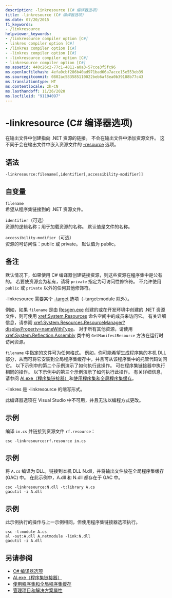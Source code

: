 ```yaml
---
description: -linkresource (C# 编译器选项)
title: -linkresource (C# 编译器选项)
ms.date: 07/20/2015
f1_keywords:
- /linkresource
helpviewer_keywords:
- /linkresource compiler option [C#]
- linkres compiler option [C#]
- /linkres compiler option [C#]
- -linkres compiler option [C#]
- -linkresource compiler option [C#]
- linkresource compiler option [C#]
ms.assetid: 440c26c2-77c1-4811-a0a3-57cce3f5fc96
ms.openlocfilehash: 4efa0cbf286b40ad971bad66a7acce15e553eb39
ms.sourcegitcommit: 0802ac583585110022beb6af8ea0b39188b77c43
ms.translationtype: HT
ms.contentlocale: zh-CN
ms.lasthandoff: 11/26/2020
ms.locfileid: "91194097"
---
```

# <a name="-linkresource-c-compiler-options"></a>-linkresource (C# 编译器选项)

在输出文件中创建指向 .NET 资源的链接。 不会在输出文件中添加资源文件。 这不同于会在输出文件中嵌入资源文件的 [-resource](./resource-compiler-option.md) 选项。  
  
## <a name="syntax"></a>语法  
  
```console  
-linkresource:filename[,identifier[,accessibility-modifier]]  
```  
  
## <a name="arguments"></a>自变量  

 `filename`  
 希望从程序集链接到的 .NET 资源文件。  
  
 `identifier`（可选）  
 资源的逻辑名称；用于加载资源的名称。 默认值是文件的名称。  
  
 `accessibility-modifier`（可选）  
 资源的可访问性：public 或 private。 默认值为 public。  
  
## <a name="remarks"></a>备注  

 默认情况下，如果使用 C# 编译器创建链接资源，则这些资源在程序集中是公有的。 若要使资源变为私有，请将 `private` 指定为可访问性修饰符。 不允许使用 `public` 或 `private` 以外的任何其他修饰符。  
  
 -linkresource 需要某个 [-target](./target-compiler-option.md) 选项（-target:module 除外）。  
  
 例如，如果 `filename` 是由 [Resgen.exe](../../../framework/tools/resgen-exe-resource-file-generator.md) 创建的或在开发环境中创建的 .NET 资源文件，则可使用 <xref:System.Resources> 命名空间中的成员来访问它。 有关详细信息，请参阅 <xref:System.Resources.ResourceManager?displayProperty=nameWithType>。 对于所有其他资源，请使用 <xref:System.Reflection.Assembly> 类中的 `GetManifestResource` 方法在运行时访问资源。  
  
 `filename` 中指定的文件可为任何格式。 例如，你可能希望生成程序集的本机 DLL 部分，从而可将它安装到全局程序集缓存中，并且可从该程序集中的托管代码访问它。 以下示例中的第二个示例演示了如何执行此操作。 可在程序集链接器中执行相同的操作。 以下示例中的第三个示例演示了如何执行此操作。 有关详细信息，请参阅 [Al.exe（程序集链接器）](../../../framework/tools/al-exe-assembly-linker.md)和[使用程序集和全局程序集缓存](../../../framework/app-domains/working-with-assemblies-and-the-gac.md)。  
  
 -linkres 是 -linkresource 的缩写形式。  
  
 此编译器选项在 Visual Studio 中不可用，并且无法以编程方式更改。  
  
## <a name="example"></a>示例  

 编译 `in.cs` 并链接到资源文件 `rf.resource`：  
  
```console  
csc -linkresource:rf.resource in.cs  
```  
  
## <a name="example"></a>示例  

 将 `A.cs` 编译为 DLL，链接到本机 DLL N.dll，并将输出文件放在全局程序集缓存 (GAC) 中。 在此示例中，A.dll 和 N.dll 都存在于 GAC 中。  
  
```console  
csc -linkresource:N.dll -t:library A.cs  
gacutil -i A.dll  
```  
  
## <a name="example"></a>示例  

 此示例执行的操作与上一示例相同，但使用程序集链接器选项执行。  
  
```console  
csc -t:module A.cs  
al -out:A.dll A.netmodule -link:N.dll
gacutil -i A.dll  
```  
  
## <a name="see-also"></a>另请参阅

- [C# 编译器选项](./index.md)
- [Al.exe（程序集链接器）](../../../framework/tools/al-exe-assembly-linker.md)
- [使用程序集和全局程序集缓存](../../../framework/app-domains/working-with-assemblies-and-the-gac.md)
- [管理项目和解决方案属性](/visualstudio/ide/managing-project-and-solution-properties)
